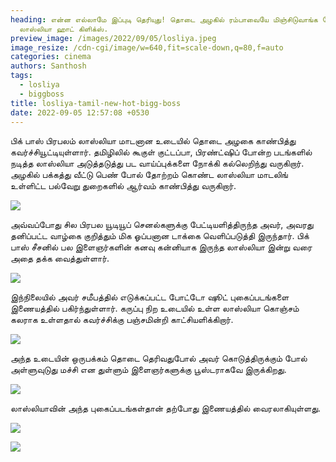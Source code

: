 ```yaml
---
heading: என்ன எல்லாமே இப்புடி தெரியுது! தொடை அழகில் ரம்பாவையே மிஞ்சிடுவாங்க போல!
  லாஸ்லியா ஹாட் கிளிக்ஸ்.
preview_image: /images/2022/09/05/losliya.jpeg
image_resize: /cdn-cgi/image/w=640,fit=scale-down,q=80,f=auto
categories: cinema
authors: Santhosh
tags:
  - losliya
  - biggboss
title: losliya-tamil-new-hot-bigg-boss
date: 2022-09-05 12:57:08 +0530
---
```

பிக் பாஸ் பிரபலம் லாஸ்லியா மாடனான உடையில் தொடை அழகை காண்பித்து கவர்ச்சியூட்டியுள்ளார். தமிழிலில் கூகுள் குட்டப்பா, பிரண்ட்ஷிப் போன்ற படங்களில் நடித்த லாஸ்லியா அடுத்தடுத்து பட வாய்ப்புக்களை நோக்கி கல்லெறிந்து வருகிறார். அழகில் பக்கத்து வீட்டு பெண் போல் தோற்றம் கொண்ட லாஸ்லியா மாடலிங் உள்ளிட்ட பல்வேறு துறைகளில் ஆர்வம் காண்பித்து வருகிறார். 

![](/images/2022/09/05/losliya-tamil-new-hot-bigg-boss.jpeg)

அவ்வப்போது சில பிரபல யூடியூப் செனல்களுக்கு பேட்டியளித்திருந்த அவர், அவரது தனிப்பட்ட வாழ்கை குறித்தும் மிக ஓப்பனான டாக்கை வெளிப்படுத்தி இருந்தார். பிக் பாஸ் சீசனில் பல இளைஞர்களின் கனவு கன்னியாக இருந்த லாஸ்லியா இன்று வரை அதை தக்க வைத்துள்ளார். 

![](/images/2022/09/05/losliya-tamil-new-hot-bigg-boss2.jpeg)

இந்நிலையில் அவர் சமீபத்தில் எடுக்கப்பட்ட போட்டோ ஷூட் புகைப்படங்களை இணையத்தில் பகிர்ந்துள்ளார். கருப்பு நிற உடையில் உள்ள லாஸ்லியா கொஞ்சம் கலராக உள்ளதால் கவர்ச்சிக்கு பஞ்சமின்றி காட்சியளிக்கிறார். 

![](/images/2022/09/05/losliya-tamil-new-hot-bigg-boss4.jpeg)

அந்த உடையின் ஒருபக்கம் தொடை தெரிவதுபோல் அவர் கொடுத்திருக்கும் போல் அள்ளுவுடுது மச்சி என துள்ளும் இளைஞர்களுக்கு பூஸ்டராகவே இருக்கிறது. 

![](/images/2022/09/05/losliya-tamil-new-hot-bigg-boss6.jpeg)

லாஸ்லியாவின் அந்த புகைப்படங்கள்தான் தற்போது இணையத்தில் வைரலாகியுள்ளது.

![](/images/2022/09/05/losliya-tamil-new-hot-bigg-boss8.jpeg)

![](/images/2022/09/05/losliya-tamil-new-hot-bigg-boss10.jpeg)